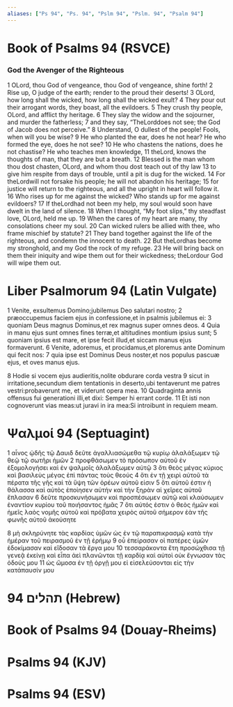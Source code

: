 ```yaml
---
aliases: ["Ps 94", "Ps. 94", "Pslm 94", "Pslm. 94", "Psalm 94"]
---
```



# Book of Psalms 94 (RSVCE)

### God the Avenger of the Righteous
1 OLord, thou God of vengeance, thou God of vengeance, shine forth!
2 Rise up, O judge of the earth; render to the proud their deserts!
3 OLord, how long shall the wicked, how long shall the wicked exult?
4 They pour out their arrogant words, they boast, all the evildoers.
5 They crush thy people, OLord, and afflict thy heritage.
6 They slay the widow and the sojourner, and murder the fatherless;
7 and they say, “TheLorddoes not see; the God of Jacob does not perceive.”
8 Understand, O dullest of the people! Fools, when will you be wise?
9 He who planted the ear, does he not hear? He who formed the eye, does he not see?
10 He who chastens the nations, does he not chastise? He who teaches men knowledge,
11 theLord, knows the thoughts of man, that they are but a breath.
12 Blessed is the man whom thou dost chasten, OLord, and whom thou dost teach out of thy law
13 to give him respite from days of trouble, until a pit is dug for the wicked.
14 For theLordwill not forsake his people; he will not abandon his heritage;
15 for justice will return to the righteous, and all the upright in heart will follow it.
16 Who rises up for me against the wicked? Who stands up for me against evildoers?
17 If theLordhad not been my help, my soul would soon have dwelt in the land of silence.
18 When I thought, “My foot slips,” thy steadfast love, OLord, held me up.
19 When the cares of my heart are many, thy consolations cheer my soul.
20 Can wicked rulers be allied with thee, who frame mischief by statute?
21 They band together against the life of the righteous, and condemn the innocent to death.
22 But theLordhas become my stronghold, and my God the rock of my refuge.
23 He will bring back on them their iniquity and wipe them out for their wickedness; theLordour God will wipe them out.


# Liber Psalmorum 94 (Latin Vulgate)

1 Venite, exsultemus Domino;jubilemus Deo salutari nostro;
2 præoccupemus faciem ejus in confessione,et in psalmis jubilemus ei:
3 quoniam Deus magnus Dominus,et rex magnus super omnes deos.
4 Quia in manu ejus sunt omnes fines terræ,et altitudines montium ipsius sunt;
5 quoniam ipsius est mare, et ipse fecit illud,et siccam manus ejus formaverunt.
6 Venite, adoremus, et procidamus,et ploremus ante Dominum qui fecit nos:
7 quia ipse est Dominus Deus noster,et nos populus pascuæ ejus, et oves manus ejus.

8 Hodie si vocem ejus audieritis,nolite obdurare corda vestra
9 sicut in irritatione,secundum diem tentationis in deserto,ubi tentaverunt me patres vestri:probaverunt me, et viderunt opera mea.
10 Quadraginta annis offensus fui generationi illi,et dixi: Semper hi errant corde.
11 Et isti non cognoverunt vias meas:ut juravi in ira mea:Si introibunt in requiem meam.


# Ψαλμοί 94 (Septuagint)

1 αἶνος ᾠδῆς τῷ Δαυιδ δεῦτε ἀγαλλιασώμεθα τῷ κυρίῳ ἀλαλάξωμεν τῷ θεῷ τῷ σωτῆρι ἡμῶν
2 προφθάσωμεν τὸ πρόσωπον αὐτοῦ ἐν ἐξομολογήσει καὶ ἐν ψαλμοῖς ἀλαλάξωμεν αὐτῷ
3 ὅτι θεὸς μέγας κύριος καὶ βασιλεὺς μέγας ἐπὶ πάντας τοὺς θεούς
4 ὅτι ἐν τῇ χειρὶ αὐτοῦ τὰ πέρατα τῆς γῆς καὶ τὰ ὕψη τῶν ὀρέων αὐτοῦ εἰσιν
5 ὅτι αὐτοῦ ἐστιν ἡ θάλασσα καὶ αὐτὸς ἐποίησεν αὐτήν καὶ τὴν ξηρὰν αἱ χεῖρες αὐτοῦ ἔπλασαν
6 δεῦτε προσκυνήσωμεν καὶ προσπέσωμεν αὐτῷ καὶ κλαύσωμεν ἐναντίον κυρίου τοῦ ποιήσαντος ἡμᾶς
7 ὅτι αὐτός ἐστιν ὁ θεὸς ἡμῶν καὶ ἡμεῖς λαὸς νομῆς αὐτοῦ καὶ πρόβατα χειρὸς αὐτοῦ σήμερον ἐὰν τῆς φωνῆς αὐτοῦ ἀκούσητε

8 μὴ σκληρύνητε τὰς καρδίας ὑμῶν ὡς ἐν τῷ παραπικρασμῷ κατὰ τὴν ἡμέραν τοῦ πειρασμοῦ ἐν τῇ ἐρήμῳ
9 οὗ ἐπείρασαν οἱ πατέρες ὑμῶν ἐδοκίμασαν καὶ εἴδοσαν τὰ ἔργα μου
10 τεσσαράκοντα ἔτη προσώχθισα τῇ γενεᾷ ἐκείνῃ καὶ εἶπα ἀεὶ πλανῶνται τῇ καρδίᾳ καὶ αὐτοὶ οὐκ ἔγνωσαν τὰς ὁδούς μου
11 ὡς ὤμοσα ἐν τῇ ὀργῇ μου εἰ εἰσελεύσονται εἰς τὴν κατάπαυσίν μου


# 94 תהלים (Hebrew)


# Book of Psalms 94 (Douay-Rheims)


# Psalms 94 (KJV)


# Psalms 94 (ESV)

